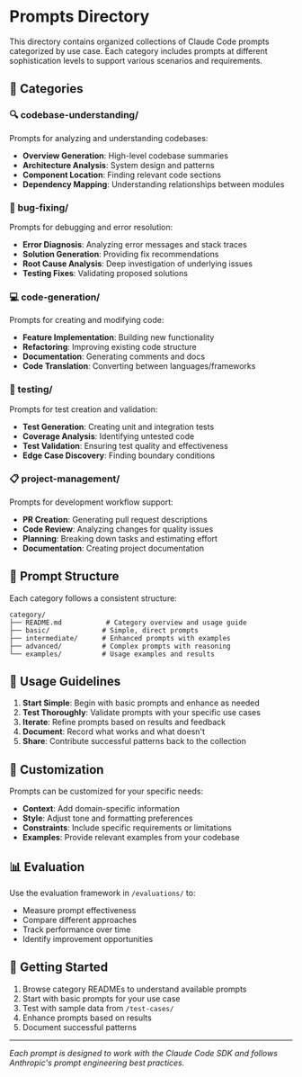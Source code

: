 # Prompts Directory

This directory contains organized collections of Claude Code prompts categorized by use case. Each category includes prompts at different sophistication levels to support various scenarios and requirements.

## 📁 Categories

### 🔍 codebase-understanding/
Prompts for analyzing and understanding codebases:
- **Overview Generation**: High-level codebase summaries
- **Architecture Analysis**: System design and patterns
- **Component Location**: Finding relevant code sections
- **Dependency Mapping**: Understanding relationships between modules

### 🐛 bug-fixing/
Prompts for debugging and error resolution:
- **Error Diagnosis**: Analyzing error messages and stack traces
- **Solution Generation**: Providing fix recommendations
- **Root Cause Analysis**: Deep investigation of underlying issues
- **Testing Fixes**: Validating proposed solutions

### 💻 code-generation/
Prompts for creating and modifying code:
- **Feature Implementation**: Building new functionality
- **Refactoring**: Improving existing code structure
- **Documentation**: Generating comments and docs
- **Code Translation**: Converting between languages/frameworks

### 🧪 testing/
Prompts for test creation and validation:
- **Test Generation**: Creating unit and integration tests
- **Coverage Analysis**: Identifying untested code
- **Test Validation**: Ensuring test quality and effectiveness
- **Edge Case Discovery**: Finding boundary conditions

### 📋 project-management/
Prompts for development workflow support:
- **PR Creation**: Generating pull request descriptions
- **Code Review**: Analyzing changes for quality issues
- **Planning**: Breaking down tasks and estimating effort
- **Documentation**: Creating project documentation

## 🎯 Prompt Structure

Each category follows a consistent structure:

```
category/
├── README.md           # Category overview and usage guide
├── basic/             # Simple, direct prompts
├── intermediate/      # Enhanced prompts with examples
├── advanced/          # Complex prompts with reasoning
└── examples/          # Usage examples and results
```

## 📝 Usage Guidelines

1. **Start Simple**: Begin with basic prompts and enhance as needed
2. **Test Thoroughly**: Validate prompts with your specific use cases
3. **Iterate**: Refine prompts based on results and feedback
4. **Document**: Record what works and what doesn't
5. **Share**: Contribute successful patterns back to the collection

## 🔧 Customization

Prompts can be customized for your specific needs:

- **Context**: Add domain-specific information
- **Style**: Adjust tone and formatting preferences
- **Constraints**: Include specific requirements or limitations
- **Examples**: Provide relevant examples from your codebase

## 📊 Evaluation

Use the evaluation framework in `/evaluations/` to:
- Measure prompt effectiveness
- Compare different approaches
- Track performance over time
- Identify improvement opportunities

## 🚀 Getting Started

1. Browse category READMEs to understand available prompts
2. Start with basic prompts for your use case
3. Test with sample data from `/test-cases/`
4. Enhance prompts based on results
5. Document successful patterns

---

*Each prompt is designed to work with the Claude Code SDK and follows Anthropic's prompt engineering best practices.*